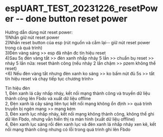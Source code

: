 # espUART_TEST_20231226_resetPower -- done button reset power
Hướng dẫn dùng nút reset power:  
1)Nhấn giữ nút reset power  
2)Nhấn reset button của esp (rút nguồn và cắm lại-- giữ nút reset power trong cả quá trình)  
3)Đèn vàng sáng >> esp đã nhận đc tín hiệu reset  
4)Sau 5s đèn vàng tắt >> đèn xanh nhấp nháy 5 lần >> chuẩn bụ reset >> nháy 5 lần nữa: reset thành công (nếu nháy 2 lần chậm >> pzem không thể reset)  
<6) Nếu đèn vàng tắt nhưng đèn xanh ko sáng >> ko bấm nút đủ 5s >> tắt tín hiệu reset và chạy tiếp tục chương trình> 

  Tín hiệu đèn  
  1, Đèn xanh lá cây nhấp nháy, kết nối mạng thành công và truyền dữ liệu thành công lên Fbdo và xuất dữ liệu offline     
  2, Đèn xanh lá cây sáng liên tục kết nối mạng không ổn định >> quá trình truyền bị ngẽn mạng >> mạng kém  
  3, Đèn xanh lục nhấp nháy, kết nối mạng không thành công, không thể ghi dữ lên Fbdo, nhưng vẫn hiển thị ra màn hình (xuất dữ liệu offline)   
  4, Đèn xanh lục sáng rồi đèn xanh lục và đèn xanh lá nhấp nháy xen kẽ, kết nối mạng thành công nhưng có lỗi trong quá trình ghi lên Fbdo  
